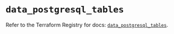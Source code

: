 # `data_postgresql_tables`

Refer to the Terraform Registry for docs: [`data_postgresql_tables`](https://registry.terraform.io/providers/cyrilgdn/postgresql/1.23.0/docs/data-sources/tables).
